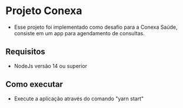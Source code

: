# Projeto Conexa

* Esse projeto foi implementado como desafio para a Conexa Saúde, consiste em um app para agendamento de consultas.

## Requisitos
* NodeJs versão 14 ou superior

## Como executar
* Execute a aplicação através do comando "yarn start"
